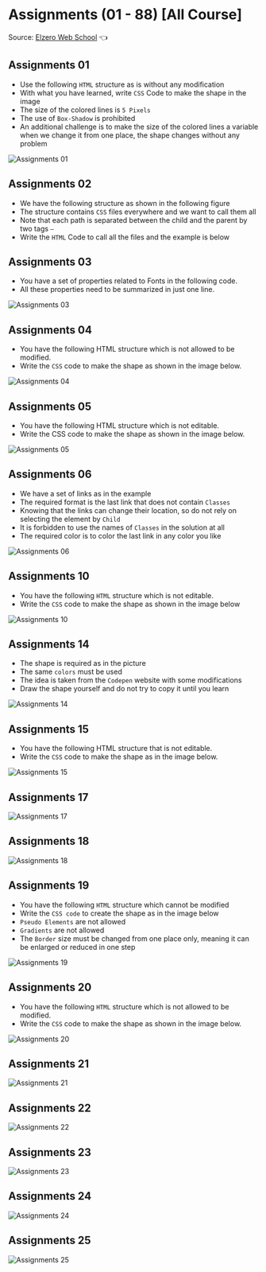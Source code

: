 # Assignments (01 - 88) [All Course]

Source: [Elzero Web School](https://elzero.org/css-assignments-lesson-from-1-to-88/) :point_left:

## Assignments 01
- Use the following `HTML` structure as is without any modification
- With what you have learned, write `CSS` Code to make the shape in the image
- The size of the colored lines is `5 Pixels`
- The use of `Box-Shadow` is prohibited
- An additional challenge is to make the size of the colored lines a variable when we change it from one place, the shape changes without any problem

![Assignments 01](/All%20Course/Image/css-assigns-all-course-1.png)

## Assignments 02

- We have the following structure as shown in the following figure
- The structure contains `CSS` files everywhere and we want to call them all
- Note that each path is separated between the child and the parent by two tags `—`
- Write the `HTML` Code to call all the files and the example is below

## Assignments 03

- You have a set of properties related to Fonts in the following code. 
- All these properties need to be summarized in just one line.

![Assignments 03](/All%20Course/Image/css-assigns-all-course-3.png)

## Assignments 04

- You have the following HTML structure which is not allowed to be modified. 
- Write the `CSS` code to make the shape as shown in the image below.

![Assignments 04](/All%20Course/Image/css-assigns-all-course-4.png)

## Assignments 05

- You have the following HTML structure which is not editable.
- Write the CSS code to make the shape as shown in the image below.

![Assignments 05](/All%20Course/Image/css-assigns-all-course-5.gif)

## Assignments 06

- We have a set of links as in the example
- The required format is the last link that does not contain `Classes`
- Knowing that the links can change their location, so do not rely on selecting the element by `Child`
- It is forbidden to use the names of `Classes` in the solution at all
- The required color is to color the last link in any color you like

![Assignments 06](/All%20Course/Image/css-assigns-all-course-6.png)

## Assignments 10

- You have the following `HTML` structure which is not editable. 
- Write the `CSS` code to make the shape as shown in the image below

![Assignments 10](/All%20Course/Image/css-assigns-all-course-10.png)

## Assignments 14

- The shape is required as in the picture
- The same `colors` must be used
- The idea is taken from the `Codepen` website with some modifications
- Draw the shape yourself and do not try to copy it until you learn

![Assignments 14](/All%20Course/Image/css-assigns-all-course-14.png)

## Assignments 15

- You have the following HTML structure that is not editable.
- Write the `CSS` code to make the shape as in the image below.

![Assignments 15](/All%20Course/Image/css-assigns-all-course-15.png)

## Assignments 17


![Assignments 17](/All%20Course/Image/css-assigns-all-course-17.png)

## Assignments 18


![Assignments 18](/All%20Course/Image/css-assigns-all-course-18.png)

## Assignments 19

- You have the following `HTML` structure which cannot be modified
- Write the `CSS code` to create the shape as in the image below
- `Pseudo Elements` are not allowed
- `Gradients` are not allowed
- The `Border` size must be changed from one place only, meaning it can be enlarged or reduced in one step

![Assignments 19](/All%20Course/Image/css-assigns-all-course-19.png)

## Assignments 20

- You have the following `HTML` structure which is not allowed to be modified.
- Write the `CSS` code to make the shape as shown in the image below.

![Assignments 20](/All%20Course/Image/css-assigns-all-course-20.png)

## Assignments 21


![Assignments 21]()

## Assignments 22


![Assignments 22](/All%20Course/Image/css-assigns-all-course-22.jpg)

## Assignments 23


![Assignments 23](/All%20Course/Image/css-assigns-all-course-23.jpg)

## Assignments 24


![Assignments 24](/All%20Course/Image/css-assigns-all-course-24.jpg)

## Assignments 25


![Assignments 25](/All%20Course/Image/css-assigns-all-course-25.jpg)

